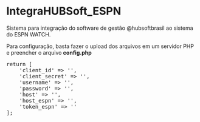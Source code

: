 # IntegraHUBSoft_ESPN
Sistema para integração do software de gestão @hubsoftbrasil ao sistema do ESPN WATCH.

Para configuração, basta fazer o upload dos arquivos em um servidor PHP e preencher o arquivo <strong>config.php</strong>


<pre>
return [
    'client_id' => '',
    'client_secret' => '',
    'username' => '',
    'password' => '',
    'host' => '',
    'host_espn' => '',
    'token_espn' => ''
];
</pre>
